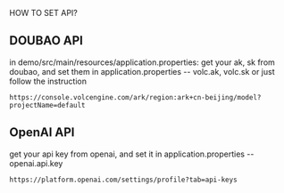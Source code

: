 ﻿HOW TO SET API?
## DOUBAO API
in demo/src/main/resources/application.properties:
get your ak, sk from doubao, and set them in application.properties -- volc.ak, volc.sk or just follow the instruction
```
https://console.volcengine.com/ark/region:ark+cn-beijing/model?projectName=default
```

## OpenAI API
get your api key from openai, and set it in application.properties -- openai.api.key
```
https://platform.openai.com/settings/profile?tab=api-keys
